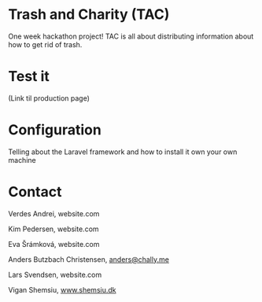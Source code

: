 # Trash and Charity (TAC)
One week hackathon project! TAC is all about distributing information about how to get rid of trash. 

# Test it
(Link til production page)

# Configuration
Telling about the Laravel framework and how to install it own your own machine

# Contact
Verdes Andrei, website.com

Kim Pedersen, website.com

Eva Šrámková, website.com

Anders Butzbach Christensen, anders@chally.me

Lars Svendsen, website.com

Vigan Shemsiu, www.shemsiu.dk
